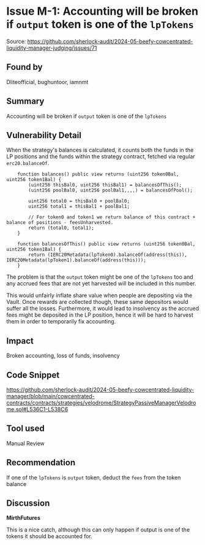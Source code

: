 # Issue M-1: Accounting will be broken if `output` token is one of the `lpTokens` 

Source: https://github.com/sherlock-audit/2024-05-beefy-cowcentrated-liquidity-manager-judging/issues/71 

## Found by 
Dliteofficial, bughuntoor, iamnmt
## Summary
Accounting will be broken if `output` token is one of the `lpTokens`

## Vulnerability Detail
When the strategy's balances is calculated, it counts both the funds in the LP positions and the funds within the strategy contract, fetched via regular `erc20.balanceOf`.
```solidity
    function balances() public view returns (uint256 token0Bal, uint256 token1Bal) {
        (uint256 thisBal0, uint256 thisBal1) = balancesOfThis();
        (uint256 poolBal0, uint256 poolBal1,,,,) = balancesOfPool();

        uint256 total0 = thisBal0 + poolBal0;
        uint256 total1 = thisBal1 + poolBal1;

        // For token0 and token1 we return balance of this contract + balance of positions - feesUnharvested.
        return (total0, total1);
    }
```
```solidity
    function balancesOfThis() public view returns (uint256 token0Bal, uint256 token1Bal) {
        return (IERC20Metadata(lpToken0).balanceOf(address(this)), IERC20Metadata(lpToken1).balanceOf(address(this)));
    }
```

The problem is that the `output` token might be one of the `lpTokens` too and any accrued fees that are not yet harvested will be included in this number.

This would unfairly inflate share value when people are depositing via the Vault. Once rewards are collected though, these same depositors would suffer all the losses. Furthermore, it would lead to insolvency as the accrued fees might be deposited in the LP position, hence it will be hard to harvest them in order to temporarily fix accounting.

## Impact
Broken accounting, loss of funds, insolvency

## Code Snippet
https://github.com/sherlock-audit/2024-05-beefy-cowcentrated-liquidity-manager/blob/main/cowcentrated-contracts/contracts/strategies/velodrome/StrategyPassiveManagerVelodrome.sol#L536C1-L538C6

## Tool used

Manual Review

## Recommendation
If one of the `lpTokens` is `output` token, deduct the `fees` from the token balance



## Discussion

**MirthFutures**

This is a nice catch, although this can only happen if output is one of the tokens it should be accounted for. 

